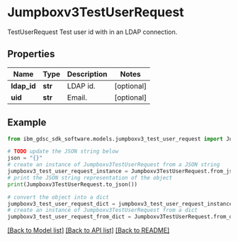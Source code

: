 # Jumpboxv3TestUserRequest

TestUserRequest Test user id with in an LDAP connection.

## Properties

Name | Type | Description | Notes
------------ | ------------- | ------------- | -------------
**ldap_id** | **str** | LDAP id. | [optional] 
**uid** | **str** | Email. | [optional] 

## Example

```python
from ibm_gdsc_sdk_software.models.jumpboxv3_test_user_request import Jumpboxv3TestUserRequest

# TODO update the JSON string below
json = "{}"
# create an instance of Jumpboxv3TestUserRequest from a JSON string
jumpboxv3_test_user_request_instance = Jumpboxv3TestUserRequest.from_json(json)
# print the JSON string representation of the object
print(Jumpboxv3TestUserRequest.to_json())

# convert the object into a dict
jumpboxv3_test_user_request_dict = jumpboxv3_test_user_request_instance.to_dict()
# create an instance of Jumpboxv3TestUserRequest from a dict
jumpboxv3_test_user_request_from_dict = Jumpboxv3TestUserRequest.from_dict(jumpboxv3_test_user_request_dict)
```
[[Back to Model list]](../README.md#documentation-for-models) [[Back to API list]](../README.md#documentation-for-api-endpoints) [[Back to README]](../README.md)


